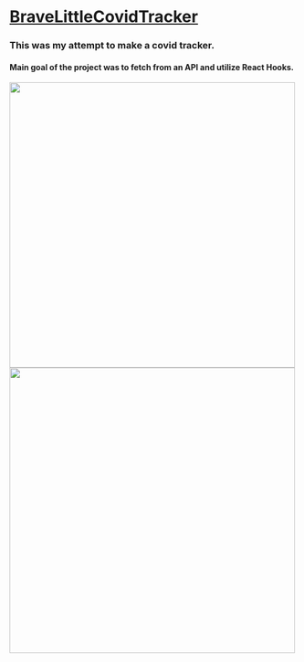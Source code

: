 # [BraveLittleCovidTracker](https://bravelittletodolist.github.io/BraveLittleCovidTracker/)

### This was my attempt to make a covid tracker.  
#### Main goal of the project was to fetch from an API and utilize React Hooks.





<img src="https://i.imgur.com/UDE4bxv.png" width="500px">
<img src="https://i.imgur.com/is3z2q6.png" width="500px">
